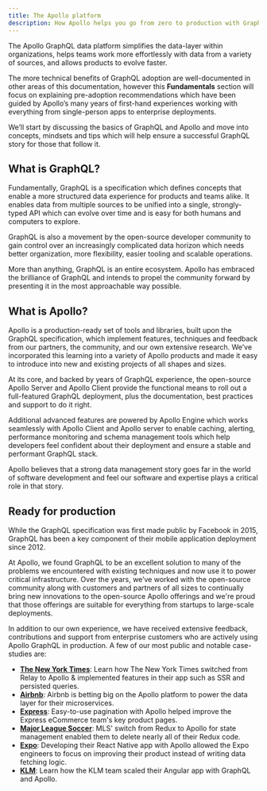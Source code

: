 ```yaml
---
title: The Apollo platform
description: How Apollo helps you go from zero to production with GraphQL
---
```


The Apollo GraphQL data platform simplifies the data-layer within organizations, helps teams work more effortlessly with data from a variety of sources, and allows products to evolve faster.

The more technical benefits of GraphQL adoption are well-documented in other areas of this documentation, however this **Fundamentals** section will focus on explaining pre-adoption recommendations which have been guided by Apollo’s many years of first-hand experiences working with everything from single-person apps to enterprise deployments.

We’ll start by discussing the basics of GraphQL and Apollo and move into concepts, mindsets and tips which will help ensure a successful GraphQL story for those that follow it.

## What is GraphQL?

Fundamentally, GraphQL is a specification which defines concepts that enable a more structured data experience for products and teams alike.  It enables data from multiple sources to be unified into a single, strongly-typed API which can evolve over time and is easy for both humans and computers to explore.

GraphQL is also a movement by the open-source developer community to gain control over an increasingly complicated data horizon which needs better organization, more flexibility, easier tooling and scalable operations.

More than anything, GraphQL is an entire ecosystem.  Apollo has embraced the brilliance of GraphQL and intends to propel the community forward by presenting it in the most approachable way possible.

## What is Apollo?

Apollo is a production-ready set of tools and libraries, built upon the GraphQL specification, which implement features, techniques and feedback from our partners, the community, and our own extensive research.  We’ve incorporated this learning into a variety of Apollo products and made it easy to introduce into new and existing projects of all shapes and sizes.

At its core, and backed by years of GraphQL experience, the open-source Apollo Server and Apollo Client provide the functional means to roll out a full-featured GraphQL deployment, plus the documentation, best practices and support to do it right.

Additional advanced features are powered by Apollo Engine which works seamlessly with Apollo Client and Apollo server to enable caching, alerting, performance monitoring and schema management tools which help developers feel confident about their deployment and ensure a stable and performant GraphQL stack.

Apollo believes that a strong data management story goes far in the world of software development and feel our software and expertise plays a critical role in that story.

## Ready for production

While the GraphQL specification was first made public by Facebook in 2015, GraphQL has been a key component of their mobile application deployment since 2012.

At Apollo, we found GraphQL to be an excellent solution to many of the problems we encountered with existing techniques and now use it to power critical infrastructure.  Over the years, we’ve worked with the open-source community along with customers and partners of all sizes to continually bring new innovations to the open-source Apollo offerings and we're proud that those offerings are suitable for everything from startups to large-scale deployments.

In addition to our own experience, we have received extensive feedback, contributions and support from enterprise customers who are actively using Apollo GraphQL in production. A few of our most public and notable case-studies are:

- [**The New York Times**](https://open.nytimes.com/the-new-york-times-now-on-apollo-b9a78a5038c): Learn how The New York Times switched from Relay to Apollo & implemented features in their app such as SSR and persisted queries.
- [**Airbnb**](https://medium.com/airbnb-engineering/reconciling-graphql-and-thrift-at-airbnb-a97e8d290712): Airbnb is betting big on the Apollo platform to power the data layer for their microservices.
- [**Express**](https://dev-blog.apollodata.com/changing-the-architecture-of-express-com-23c950d43323): Easy-to-use pagination with Apollo helped improve the Express eCommerce team's key product pages.
- [**Major League Soccer**](https://dev-blog.apollodata.com/reducing-our-redux-code-with-react-apollo-5091b9de9c2a): MLS' switch from Redux to Apollo for state management enabled them to delete nearly all of their Redux code.
- [**Expo**](https://dev-blog.apollodata.com/using-graphql-apollo-at-expo-4c1f21f0f115): Developing their React Native app with Apollo allowed the Expo engineers to focus on improving their product instead of writing data fetching logic.
- [**KLM**](https://youtu.be/T2njjXHdKqw): Learn how the KLM team scaled their Angular app with GraphQL and Apollo.
